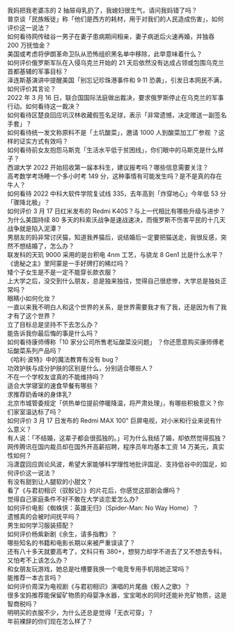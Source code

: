 我妈把我老婆冻的 2 抽屉母乳扔了，我媳妇很生气，请问我妈错了吗？  
普京谈「民族叛徒」称「他们是西方的耗材，用于对我们的人民造成伤害」，如何评价这一说法？  
如何看待网传硅谷一男子在妻子患病期间相亲，妻子病逝后火速再婚，并独吞 200 万抚恤金？  
美国或考虑将伊朗革命卫队从恐怖组织黑名单中移除，此举意味着什么？  
如何评价俄罗斯军队在入侵乌克兰开始的 21 天后依然没有达成占领或包围乌克兰首都基辅的军事目标？  
泽连斯基演讲中提醒美国「别忘记珍珠港事件和 9·11 恐袭」，引发日本网民不满，如何评价其言论？  
2022 年 3 月 16 日，联合国国际法庭做出裁决，要求俄罗斯停止在乌克兰的军事行动。如何看待这一裁决？  
如何看待区楚良回应巩汉林收藏假签名足球，表示「非常遗憾，决定赠送一副签名手套」？  
如何看待统一发文称原料不是「土坑酸菜」，邀请 1000 人到酸菜加工厂参观 ？这样的证实方式有效吗？  
如何看待前女友抱怨马斯克「生活水平低于贫困线」，你们眼中的马斯克是什么样子？  
西湖大学 2022 开始招收第一届本科生，建议报考吗？哪些信息需要关注？  
高考数学考场睡一个多小时考 149 分，这种事情有可能发生吗？是不是真的存在牛人？  
如何看待 2022 中科大软件学院复试线 335，去年高到「炸穿地心」今年低 53 分「骤降北极」？  
如何评价 3 月 17 日红米发布的 Redmi K40S？与上一代相比有哪些升级与进步？  
为什么美国持续 80 多天的科索沃战争是速战速决，而俄罗斯不伤害平民的十几天战争就是陷入泥潭？  
男朋友的妈非常讨厌猫，知道我养猫后，说结婚后一定要把猫送走，我很反感，突然不想结婚了，怎么办？  
联发科的天玑 9000 采用的是台积电 4nm 工艺，与骁龙 8 Gen1 比是什么水平？  
《诡秘之主》里阿蒙是一手好牌打的稀烂吗？  
矮个子女生是不是一定不能穿长款衣服？  
上大学之后，没交到什么朋友，总是独来独往，觉得自己很悲惨，大学总是独处正常吗？  
眼睛小如何化妆？  
一直以来我不明白人和这个世界的关系，是世界需要我才有了我，还是因为有了我才有了这个世界？  
立了目标总是坚持不下去怎么办？  
能告诉我你最后悔的事是什么吗？  
如何看待康师傅称「10 家分公司所售老坛酸菜没问题」 ？你还愿意购买康师傅老坛酸菜系列产品吗？  
《哈利·波特》中的魔法教育有没有 bug？  
功效护肤与成分护肤的区别是什么，分别适合哪些人？  
不在一个学校友谊真的不能维持吗？  
适合大学寝室的速食早餐有哪些？  
求推荐奶香味的身体乳?  
北京市城管委规定「供热单位提前停暖降温，将严肃处理」，有哪些积极意义？你们家室温达标了吗？  
如何评价 3 月 17 日发布的 Redmi MAX 100" 巨屏电视，对小米和行业来说有什么意义？  
有人说：「不结婚，这辈子都会很孤独的。」可为什么我结了婚，却依然觉得孤独？  
网传腾讯在国内裁员却在国外开高薪招聘，程序员年均基本工资 14 万美元，真实性如何？  
冯潇霆回应舆论风波，希望大家能够科学理性地批评国足、支持低谷中的国足，如何评价这一说法？  
有没有甜到让人腿软的小甜文？  
看了《与君初相识（驭鲛记）》的片花后，你感觉这部剧会爆吗？  
觉得自己家庭条件不好不敢在大学谈恋爱怎么办?  
如何评价电影《蜘蛛侠：英雄无归》（Spider-Man: No Way Home）？  
遗憾真的会被时间抚平吗？  
男生如何学习服装搭配？  
如何评价杨紫新剧《余生，请多指教》？  
哪些知名的书籍和电影长期以来被严重误读了？  
还有八十多天就要高考了，文科只有 380+，想努力却学不进去了又不想去专科，又怕考不上该怎么办？  
和女朋友玩游戏，她总是吐槽要我换一个电竞专用手机陪她正常吗？  
能推荐一本古言吗？  
如何评价周深为电视剧《与君初相识》演唱的片尾曲《鲛人之歌》？  
很多宝妈推荐能保留矿物质的母婴净水器，宝宝喝水的同时还能补充矿物质，这是智商税吗？  
明明买的衣服不少，为什么还总是觉得「无衣可穿」？  
年前裸辞的你们现在怎么样了？  
